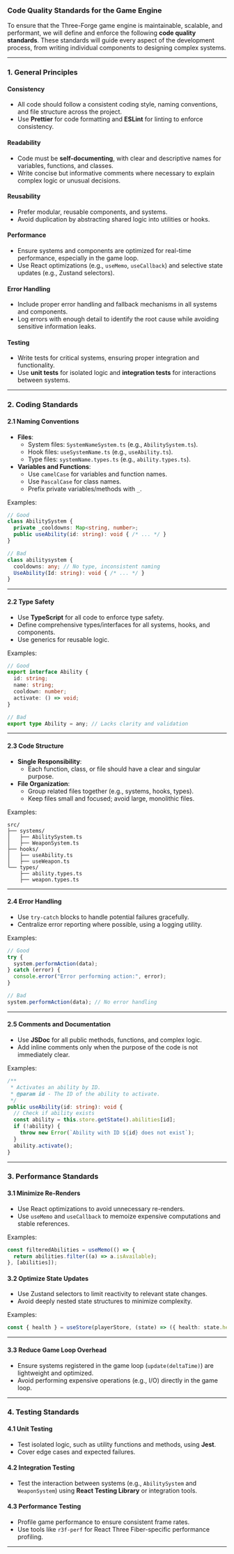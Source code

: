 ### **Code Quality Standards for the Game Engine**

To ensure that the Three-Forge game engine is maintainable, scalable, and performant, we will define and enforce the following **code quality standards**. These standards will guide every aspect of the development process, from writing individual components to designing complex systems.

---

### **1. General Principles**

#### **Consistency**
- All code should follow a consistent coding style, naming conventions, and file structure across the project.
- Use **Prettier** for code formatting and **ESLint** for linting to enforce consistency.

#### **Readability**
- Code must be **self-documenting**, with clear and descriptive names for variables, functions, and classes.
- Write concise but informative comments where necessary to explain complex logic or unusual decisions.

#### **Reusability**
- Prefer modular, reusable components, and systems.
- Avoid duplication by abstracting shared logic into utilities or hooks.

#### **Performance**
- Ensure systems and components are optimized for real-time performance, especially in the game loop.
- Use React optimizations (e.g., `useMemo`, `useCallback`) and selective state updates (e.g., Zustand selectors).

#### **Error Handling**
- Include proper error handling and fallback mechanisms in all systems and components.
- Log errors with enough detail to identify the root cause while avoiding sensitive information leaks.

#### **Testing**
- Write tests for critical systems, ensuring proper integration and functionality.
- Use **unit tests** for isolated logic and **integration tests** for interactions between systems.

---

### **2. Coding Standards**

#### **2.1 Naming Conventions**
- **Files**:
  - System files: `SystemNameSystem.ts` (e.g., `AbilitySystem.ts`).
  - Hook files: `useSystemName.ts` (e.g., `useAbility.ts`).
  - Type files: `systemName.types.ts` (e.g., `ability.types.ts`).
- **Variables and Functions**:
  - Use `camelCase` for variables and function names.
  - Use `PascalCase` for class names.
  - Prefix private variables/methods with `_`.

Examples:
```typescript
// Good
class AbilitySystem {
  private _cooldowns: Map<string, number>;
  public useAbility(id: string): void { /* ... */ }
}

// Bad
class abilitysystem {
  cooldowns: any; // No type, inconsistent naming
  UseAbility(Id: string): void { /* ... */ }
}
```

---

#### **2.2 Type Safety**
- Use **TypeScript** for all code to enforce type safety.
- Define comprehensive types/interfaces for all systems, hooks, and components.
- Use generics for reusable logic.

Examples:
```typescript
// Good
export interface Ability {
  id: string;
  name: string;
  cooldown: number;
  activate: () => void;
}

// Bad
export type Ability = any; // Lacks clarity and validation
```

---

#### **2.3 Code Structure**
- **Single Responsibility**:
  - Each function, class, or file should have a clear and singular purpose.
- **File Organization**:
  - Group related files together (e.g., systems, hooks, types).
  - Keep files small and focused; avoid large, monolithic files.

Examples:
```plaintext
src/
├── systems/
│   ├── AbilitySystem.ts
│   ├── WeaponSystem.ts
├── hooks/
│   ├── useAbility.ts
│   ├── useWeapon.ts
└── types/
    ├── ability.types.ts
    ├── weapon.types.ts
```

---

#### **2.4 Error Handling**
- Use `try-catch` blocks to handle potential failures gracefully.
- Centralize error reporting where possible, using a logging utility.

Examples:
```typescript
// Good
try {
  system.performAction(data);
} catch (error) {
  console.error("Error performing action:", error);
}

// Bad
system.performAction(data); // No error handling
```

---

#### **2.5 Comments and Documentation**
- Use **JSDoc** for all public methods, functions, and complex logic.
- Add inline comments only when the purpose of the code is not immediately clear.

Examples:
```typescript
/**
 * Activates an ability by ID.
 * @param id - The ID of the ability to activate.
 */
public useAbility(id: string): void {
  // Check if ability exists
  const ability = this.store.getState().abilities[id];
  if (!ability) {
    throw new Error(`Ability with ID ${id} does not exist`);
  }
  ability.activate();
}
```

---

### **3. Performance Standards**

#### **3.1 Minimize Re-Renders**
- Use React optimizations to avoid unnecessary re-renders.
- Use `useMemo` and `useCallback` to memoize expensive computations and stable references.

Examples:
```typescript
const filteredAbilities = useMemo(() => {
  return abilities.filter((a) => a.isAvailable);
}, [abilities]);
```

#### **3.2 Optimize State Updates**
- Use Zustand selectors to limit reactivity to relevant state changes.
- Avoid deeply nested state structures to minimize complexity.

Examples:
```typescript
const { health } = useStore(playerStore, (state) => ({ health: state.health }));
```

---

#### **3.3 Reduce Game Loop Overhead**
- Ensure systems registered in the game loop (`update(deltaTime)`) are lightweight and optimized.
- Avoid performing expensive operations (e.g., I/O) directly in the game loop.

---

### **4. Testing Standards**

#### **4.1 Unit Testing**
- Test isolated logic, such as utility functions and methods, using **Jest**.
- Cover edge cases and expected failures.

#### **4.2 Integration Testing**
- Test the interaction between systems (e.g., `AbilitySystem` and `WeaponSystem`) using **React Testing Library** or integration tools.

#### **4.3 Performance Testing**
- Profile game performance to ensure consistent frame rates.
- Use tools like `r3f-perf` for React Three Fiber-specific performance profiling.

---

